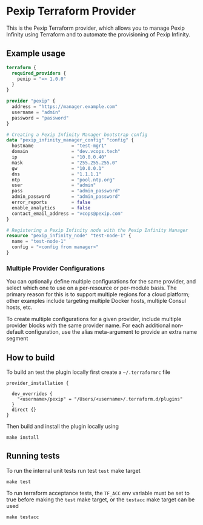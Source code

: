 # Pexip Terraform Provider

This is the Pexip Terraform provider, which allows you to manage Pexip Infinity using
Terraform and to automate the provisioning of Pexip Infinity.


## Example usage

```terraform
terraform {
  required_providers {
    pexip = "=> 1.0.0"
  }
}

provider "pexip" {
  address = "https://manager.example.com"
  username = "admin"
  password = "password"
}

# Creating a Pexip Infinity Manager bootstrap config
data "pexip_infinity_manager_config" "config" {
  hostname              = "test-mgr1"
  domain                = "dev.vcops.tech"
  ip                    = "10.0.0.40"
  mask                  = "255.255.255.0"
  gw                    = "10.0.0.1"
  dns                   = "1.1.1.1"
  ntp                   = "pool.ntp.org"
  user                  = "admin"
  pass                  = "admin_password"
  admin_password        = "admin_password"
  error_reports         = false
  enable_analytics      = false
  contact_email_address = "vcops@pexip.com"
}

# Registering a Pexip Infinity node with the Pexip Infinity Manager
resource "pexip_infinity_node" "test-node-1" {
  name = "test-node-1"
  config = "<config from manager>"
}

```

### Multiple Provider Configurations
You can optionally define multiple configurations for the same provider,
and select which one to use on a per-resource or per-module basis. The primary reason
for this is to support multiple regions for a cloud platform; other examples include
targeting multiple Docker hosts, multiple Consul hosts, etc.

To create multiple configurations for a given provider, include multiple provider blocks with the
same provider name. For each additional non-default configuration, use the alias meta-argument to
provide an extra name segment

## How to build
To build an test the plugin locally first create a `~/.terraformrc` file

```shell
provider_installation {

  dev_overrides {
    "<username>/pexip" = "/Users/<username>/.terraform.d/plugins"
  }
  direct {}
}
```

Then build and install the plugin locally using

```shell
make install
```

## Running tests
To run the internal unit tests run test `test` make target

```shell
make test
```

To run terraform acceptance tests, the `TF_ACC` env variable must be set to true before making the
`test` make target, or the `testacc` make target can be used

```shell
make testacc
```